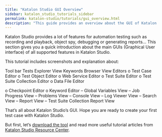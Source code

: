 ```yaml
---
title: "Katalon Studio GUI Overview"
sidebar: katalon_studio_tutorials_sidebar
permalink: katalon-studio/tutorials/gui_overview.html
description: "This guide provides an overview about the GUI of Katalon Studio, which can help you get familiar with the tool before starting any automation test."
---
```

Katalon Studio provides a lot of features for automation testing such as recording and playback, object spy, debugging or generating reports… This section gives you a quick introduction about the main GUIs (Graphical User interface) of all supported features in Katalon Studio.

This tutorial includes screenshots and explanation about:

Tool bar Tests Explorer View Keywords Browser View Editors o Test Case Editor o Test Object Editor o Web Service Editor o Test Suite Editor o Test Suite Collection Editor o Data File Editor

o Checkpoint Editor o Keyword Editor – Global Variables View – Job Progress View – Problems View – Console View – Log Viewer View – Search View – Report View – Test Suite Collection Report View

That’s all about Katalon Studio’s GUI. Hope you are ready to create your first test case with Katalon Studio.

But first, let’s [download the tool](https://www.katalon.com) and read more useful tutorial articles from [Katalon Studio Resource Center](https://www.katalon.com/resources-center/tutorials/).